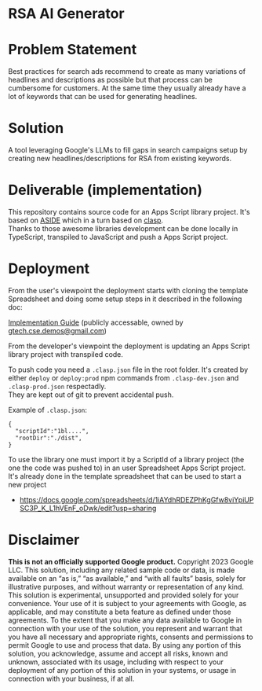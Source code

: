 
# RSA AI Generator

# Problem Statement
Best practices for search ads recommend to create as many variations of headlines and descriptions as possible 
but that process can be cumbersome for customers. At the same time they usually already have a lot of keywords 
that can be used for generating headlines.


# Solution
A tool leveraging Google's LLMs to fill gaps in search campaigns setup by creating new headlines/descriptions 
for RSA from existing keywords.

# Deliverable (implementation)
This repository contains source code for an Apps Script library project. It's based on [ASIDE](https://github.com/google/aside) 
which in a turn based on [clasp](https://github.com/google/clasp).  
Thanks to those awesome libraries development can be done locally in TypeScript, transpiled to JavaScript and 
push a Apps Script project.


# Deployment
From the user's viewpoint the deployment starts with cloning the template Spreadsheet and 
doing some setup steps in it described in the following doc:

[Implementation Guide](https://docs.google.com/document/d/1jhosU5-nFFKpmZTZOM0OPdAi4mc_KuZN6L77jBOzx0M/edit) (publicly accessable, owned by gtech.cse.demos@gmail.com)


From the developer's viewpoint the deployment is updating an Apps Script library project with transpiled code.

To push code you need a `.clasp.json` file in the root folder. It's created by either `deploy` or `deploy:prod` npm commands 
from `.clasp-dev.json` and `.clasp-prod.json` respectadly.  
They are kept out of git to prevent accidental push. 

Example of `.clasp.json`:
```
{
  "scriptId":"1bl....",
  "rootDir":"./dist",
}
```

To use the library one must import it by a ScriptId of a library project (the one the code was pushed to) 
in an user Spreadsheet Apps Script project. It's already done in the template spreadsheet that can be used to start a new project
 - https://docs.google.com/spreadsheets/d/1iAYdhRDEZPhKgGfw8viYpiUPSC3P_K_L1hVEnF_oDwk/edit?usp=sharing


# Disclaimer
**This is not an officially supported Google product.**
Copyright 2023 Google LLC. This solution, including any related sample code or data, is made available on an “as is,” “as available,” and “with all faults” basis, solely for illustrative purposes, and without warranty or representation of any kind. This solution is experimental, unsupported and provided solely for your convenience. Your use of it is subject to your agreements with Google, as applicable, and may constitute a beta feature as defined under those agreements.  To the extent that you make any data available to Google in connection with your use of the solution, you represent and warrant that you have all necessary and appropriate rights, consents and permissions to permit Google to use and process that data.  By using any portion of this solution, you acknowledge, assume and accept all risks, known and unknown, associated with its usage, including with respect to your deployment of any portion of this solution in your systems, or usage in connection with your business, if at all.
